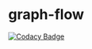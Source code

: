 # graph-flow
[![Codacy Badge](https://api.codacy.com/project/badge/Grade/6059626d43064254affc2b908bcd86e1)](https://app.codacy.com/manual/danoan/graph-flow?utm_source=github.com&utm_medium=referral&utm_content=danoan/graph-flow&utm_campaign=Badge_Grade_Dashboard)